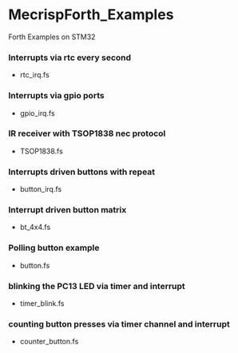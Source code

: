 # MecrispForth_Examples
Forth Examples on STM32

### Interrupts via rtc every second

- rtc_irq.fs

### Interrupts via gpio ports

- gpio_irq.fs

### IR receiver with TSOP1838 nec protocol

- TSOP1838.fs

### Interrupts driven buttons with repeat

- button_irq.fs

### Interrupt driven button matrix

- bt_4x4.fs

### Polling button example

- button.fs

### blinking the PC13 LED via timer and interrupt

- timer_blink.fs

### counting button presses via timer channel and interrupt

- counter_button.fs
